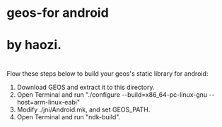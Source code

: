 # geos-for android
# by haozi.
#

Flow these steps below to build your geos's static library for android:

1. Download GEOS and extract it to this directory.
2. Open Terminal and run "./configure --build=x86_64-pc-linux-gnu --host=arm-linux-eabi"
3. Modify ./jni/Android.mk, and set GEOS_PATH.
4. Open Terminal and run "ndk-build".
